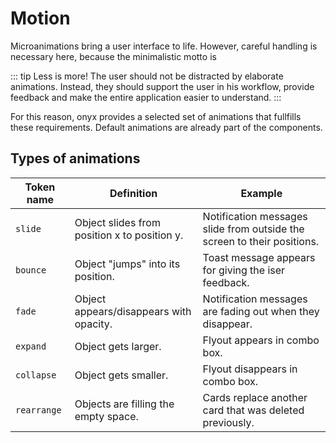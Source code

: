 # Motion

Microanimations bring a user interface to life. However, careful handling is necessary here, because the minimalistic motto is

::: tip Less is more!
The user should not be distracted by elaborate animations. Instead, they should support the user in his workflow, provide feedback and make the entire application easier to understand.
:::

For this reason, onyx provides a selected set of animations that fullfills these requirements. Default animations are already part of the components.

## Types of animations

| Token name  | Definition                                   | Example                                                                 |
| ----------- | -------------------------------------------- | ----------------------------------------------------------------------- |
| `slide`     | Object slides from position x to position y. | Notification messages slide from outside the screen to their positions. |
| `bounce`    | Object "jumps" into its position.            | Toast message appears for giving the iser feedback.                     |
| `fade`      | Object appears/disappears with opacity.      | Notification messages are fading out when they disappear.               |
| `expand`    | Object gets larger.                          | Flyout appears in combo box.                                            |
| `collapse`  | Object gets smaller.                         | Flyout disappears in combo box.                                         |
| `rearrange` | Objects are filling the empty space.         | Cards replace another card that was deleted previously.                 |

